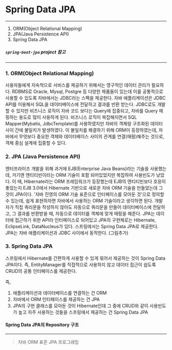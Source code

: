 # Spring Data JPA
---
1. ORM(Object Relational Mapping)
2. JPA(Java Persistence API)
3. Spring Data JPA
##### `spring-boot-jpa` project 참고
---


### 1. ORM(Object Relational Mapping)
사용자들에게 지속적으로 서비스를 제공하기 위해서는 영구적인 데이터 관리가 필요하다. RDBMS로 Oracle, Mysql, Postgre 등 다양한 제품들이 있는데 이를 공통적으로 사용할 수 있도록 자바에서는 JDBC라는 스펙을 제공한다. 자바 애플리케이션은 JDBC API를 이용해서 SQL을 데이터베이스에 전달하고 결과를 반환 받는다. 
JDBC로도 개발할 수 있지만 비즈니스 로직이 자바 코드 보다는 Query에 집중되고, 자바를 Query 매핑하는 용도로 많이 사용하게 된다. 비즈니스 로직이 복잡해지면서 SQL Mapper(Mybatis, JdbcTemplate)를 사용하였지만 자바의 객체랑 구조화된 데이터 사이 간에 불일치가 발생하였다. 
이 불일치를 해결하기 위해 ORM이 등장하였는데, 자바에서 무엇보다 중요한 객체와 데이터베이스 사이의 관계를 연결(매핑)해주는 것으로, 객체 중심 설계에 집중할 수 있다.

### 2. JPA (Java Persistence API)
엔터프라이즈 개발을 위해 과거에 EJB(Enterprise Java Beans)라는 기술을 사용했는데, 거기엔 엔티티빈이라는 ORM 기술이 포함 되어있었지만 복잡하여 사용빈도가 낮았다. 이 때, Hibernate라는 ORM 프레임워크가 등장했는데 EJB의 엔티티빈보다 호응이 좋았는지 EJB 3.0에서 Hibernate 기반으로 새로운 자바 ORM 기술을 만들었는데 그것이 JPA이다. 
'자바 진영의 ORM 기술 표준으로 인터페이스를 모아둔 것'으로 정의할 수 있는데, 쉽게 표현하자면 자바에서 사용하는 ORM 기술이라고 생각하면 된다. 
개발자가 직접 쿼리문을 작성하지 않아도 자동으로 쿼리문을 만들어 데이터베이스에 전달하고, 그 결과를 반환받을 때, 자동으로 데이터를 객체에 맞게 매핑을 해준다. 
JPA는 데이터에 접근하기 위한 API라 인터페이스로 되어있고 JPA의 구현체로는 Hibernate, EclipseLink, DataNucleus가 있다. 스프링에서는 Spring Data JPA로 제공한다.
JPA는 자바 애플리케이션과 JDBC 사이에서 동작한다. (그림추가)

### 3. Spring Data JPA
스프링에서 Hibernate를 간편하게 사용할 수 있게 묶어서 제공하는 것이 Spring Data JPA이다. 즉, EntityManager를 직접적으로 사용하지 않고 데이터 접근이 쉽도록 CRUD의 공통 인터페이스를 제공한다.

즉, 
1. 애플리케이션과 데이터베이스를 연결하는 건 ORM
2. 자바에서 ORM 인터페이스를 제공하는 건 JPA
3. JPA의 구현 클래스를 모아둔 것이 Hibernate인데 그 중에 CRUD와 같이 사용빈도가 높고 자주 사용하는 것들을 스프링에서 제공하는 건 Spring Data JPA


#### Spring Data JPA의 Repository 구조



---
> 자바 ORM 표준 JPA 프로그래밍


 